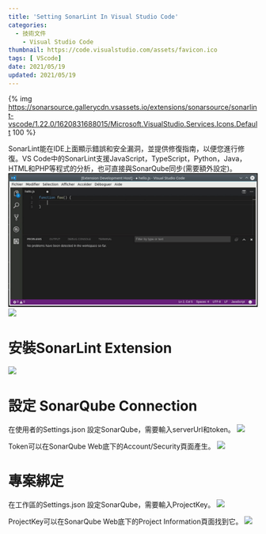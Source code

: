 ```yaml
---
title: 'Setting SonarLint In Visual Studio Code'
categories:
  - 技術文件
	- Visual Studio Code
thumbnail: https://code.visualstudio.com/assets/favicon.ico
tags: [ VScode]
date: 2021/05/19
updated: 2021/05/19
---
```


{% img https://sonarsource.gallerycdn.vsassets.io/extensions/sonarsource/sonarlint-vscode/1.22.0/1620831688015/Microsoft.VisualStudio.Services.Icons.Default  100 %}

SonarLint能在IDE上面顯示錯誤和安全漏洞，並提供修復指南，以便您進行修復。VS Code中的SonarLint支援JavaScript，TypeScript，Python，Java，HTML和PHP等程式的分析，也可直接與SonarQube同步(需要額外設定)。
![](https://github.com/SonarSource/sonarlint-vscode/raw/HEAD/images/sonarlint-vscode.gif)
![](https://github.com/SonarSource/sonarlint-vscode/raw/HEAD/images/sonarlint-rule-description.gif)

# 安裝SonarLint Extension
![](https://i.imgur.com/k5qQMbL.png)

# 設定 SonarQube Connection
在使用者的Settings.json 設定SonarQube，需要輸入serverUrl和token。
![](https://i.imgur.com/CcfIArM.png)

Token可以在SonarQube Web底下的Account/Security頁面產生。
![](https://i.imgur.com/EDsnG4B.png)

# 專案綁定
在工作區的Settings.json 設定SonarQube，需要輸入ProjectKey。
![](https://imgur.com/RZPyA8X.png)

ProjectKey可以在SonarQube Web底下的Project Information頁面找到它。
![](https://i.imgur.com/9Py2rWR.png)



